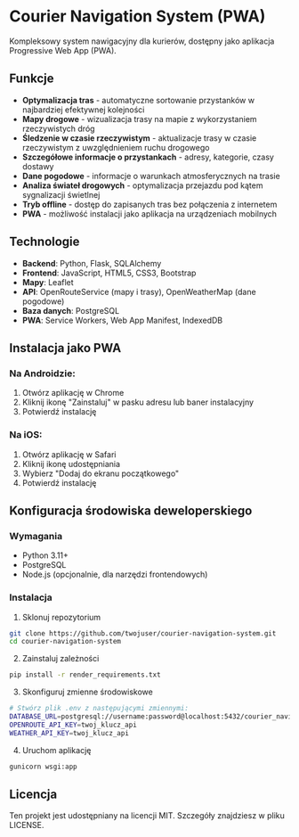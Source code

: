 # Courier Navigation System (PWA)

Kompleksowy system nawigacyjny dla kurierów, dostępny jako aplikacja Progressive Web App (PWA).

## Funkcje

- **Optymalizacja tras** - automatyczne sortowanie przystanków w najbardziej efektywnej kolejności
- **Mapy drogowe** - wizualizacja trasy na mapie z wykorzystaniem rzeczywistych dróg
- **Śledzenie w czasie rzeczywistym** - aktualizacje trasy w czasie rzeczywistym z uwzględnieniem ruchu drogowego
- **Szczegółowe informacje o przystankach** - adresy, kategorie, czasy dostawy
- **Dane pogodowe** - informacje o warunkach atmosferycznych na trasie
- **Analiza świateł drogowych** - optymalizacja przejazdu pod kątem sygnalizacji świetlnej
- **Tryb offline** - dostęp do zapisanych tras bez połączenia z internetem
- **PWA** - możliwość instalacji jako aplikacja na urządzeniach mobilnych

## Technologie

- **Backend**: Python, Flask, SQLAlchemy
- **Frontend**: JavaScript, HTML5, CSS3, Bootstrap
- **Mapy**: Leaflet
- **API**: OpenRouteService (mapy i trasy), OpenWeatherMap (dane pogodowe)
- **Baza danych**: PostgreSQL
- **PWA**: Service Workers, Web App Manifest, IndexedDB

## Instalacja jako PWA

### Na Androidzie:
1. Otwórz aplikację w Chrome
2. Kliknij ikonę "Zainstaluj" w pasku adresu lub baner instalacyjny
3. Potwierdź instalację

### Na iOS:
1. Otwórz aplikację w Safari
2. Kliknij ikonę udostępniania
3. Wybierz "Dodaj do ekranu początkowego"
4. Potwierdź instalację

## Konfiguracja środowiska deweloperskiego

### Wymagania
- Python 3.11+
- PostgreSQL
- Node.js (opcjonalnie, dla narzędzi frontendowych)

### Instalacja
1. Sklonuj repozytorium
```bash
git clone https://github.com/twojuser/courier-navigation-system.git
cd courier-navigation-system
```

2. Zainstaluj zależności
```bash
pip install -r render_requirements.txt
```

3. Skonfiguruj zmienne środowiskowe
```bash
# Stwórz plik .env z następującymi zmiennymi:
DATABASE_URL=postgresql://username:password@localhost:5432/courier_navigation
OPENROUTE_API_KEY=twoj_klucz_api
WEATHER_API_KEY=twoj_klucz_api
```

4. Uruchom aplikację
```bash
gunicorn wsgi:app
```

## Licencja

Ten projekt jest udostępniany na licencji MIT. Szczegóły znajdziesz w pliku LICENSE.